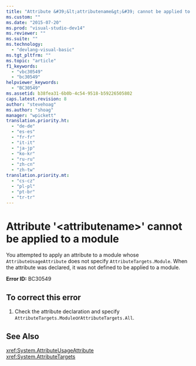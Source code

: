 ```yaml
---
title: "Attribute &#39;&lt;attributename&gt;&#39; cannot be applied to a module | Microsoft Docs"
ms.custom: ""
ms.date: "2015-07-20"
ms.prod: "visual-studio-dev14"
ms.reviewer: ""
ms.suite: ""
ms.technology: 
  - "devlang-visual-basic"
ms.tgt_pltfrm: ""
ms.topic: "article"
f1_keywords: 
  - "vbc30549"
  - "bc30549"
helpviewer_keywords: 
  - "BC30549"
ms.assetid: b38fea31-6b0b-4c54-9518-b59226505802
caps.latest.revision: 8
author: "stevehoag"
ms.author: "shoag"
manager: "wpickett"
translation.priority.ht: 
  - "de-de"
  - "es-es"
  - "fr-fr"
  - "it-it"
  - "ja-jp"
  - "ko-kr"
  - "ru-ru"
  - "zh-cn"
  - "zh-tw"
translation.priority.mt: 
  - "cs-cz"
  - "pl-pl"
  - "pt-br"
  - "tr-tr"
---
```

# Attribute &#39;&lt;attributename&gt;&#39; cannot be applied to a module
You attempted to apply an attribute to a module whose `AttributeUsageAttribute` does not specify `AttributeTargets.Module`. When the attribute was declared, it was not defined to be applied to a module.  
  
 **Error ID:** BC30549  
  
## To correct this error  
  
1.  Check the attribute declaration and specify `AttributeTargets.Module`or`AttributeTargets.All`.  
  
## See Also  
 <xref:System.AttributeUsageAttribute>   
 <xref:System.AttributeTargets>